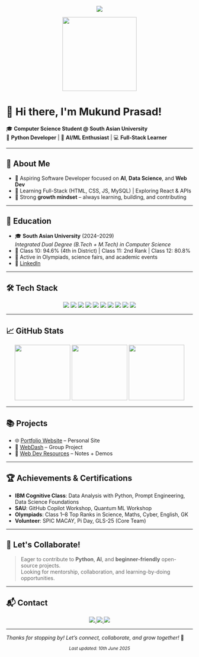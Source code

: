 <p align="center">
  <img src="https://readme-typing-svg.demolab.com/?lines=Hey+there!+I'm+Mukund+Prasad;Aspiring+Software+Engineer;Python+%7C+AI+%7C+Web+Dev+Enthusiast;&center=true&width=500&height=45&color=F7F7F7&vCenter=true&pause=1000&size=22" />
</p>

<div align="center">
  <img src="https://octodex.github.com/images/welcometocat.png" width="200"/>
</div>

# 👋 Hi there, I'm Mukund Prasad!

🎓 **Computer Science Student @ South Asian University**  
🐍 **Python Developer** | 🤖 **AI/ML Enthusiast** | 💻 **Full-Stack Learner**

---

## 🚀 About Me

- 🎯 Aspiring Software Developer focused on **AI**, **Data Science**, and **Web Dev**
- 🔧 Learning Full-Stack (HTML, CSS, JS, MySQL) | Exploring React & APIs
- 🌱 Strong **growth mindset** – always learning, building, and contributing

---

## 🏫 Education

- 🎓 **South Asian University** (2024–2029)  
  *Integrated Dual Degree (B.Tech + M.Tech) in Computer Science*  
- 🏅 Class 10: 94.6% (4th in District) | Class 11: 2nd Rank | Class 12: 80.8%  
- 🌟 Active in Olympiads, science fairs, and academic events  
- 🔗 [LinkedIn](https://www.linkedin.com/in/mukund-prasad/)

---

## 🛠️ Tech Stack

<p align="center">
  <img src="https://img.shields.io/badge/Python-black?style=for-the-badge&logo=python&logoColor=white"/>
  <img src="https://img.shields.io/badge/C-black?style=for-the-badge&logo=c&logoColor=white"/>
  <img src="https://img.shields.io/badge/Java-black?style=for-the-badge&logo=java&logoColor=white"/>
  <img src="https://img.shields.io/badge/HTML5-black?style=for-the-badge&logo=html5&logoColor=white"/>
  <img src="https://img.shields.io/badge/CSS3-black?style=for-the-badge&logo=css3&logoColor=white"/>
  <img src="https://img.shields.io/badge/JavaScript-black?style=for-the-badge&logo=javascript&logoColor=white"/>
  <img src="https://img.shields.io/badge/MySQL-black?style=for-the-badge&logo=mysql&logoColor=white"/>
  <img src="https://img.shields.io/badge/GitHub-black?style=for-the-badge&logo=github&logoColor=white"/>
  <img src="https://img.shields.io/badge/Jupyter-black?style=for-the-badge&logo=jupyter&logoColor=white"/>
  <img src="https://img.shields.io/badge/VSCode-black?style=for-the-badge&logo=visualstudiocode&logoColor=white"/>
</p>

---

## 📈 GitHub Stats

<p align="center">
  <img src="https://github-readme-stats.vercel.app/api?username=mukundxplore&show_icons=true&theme=dark" height="150"/>
  <img src="https://github-readme-streak-stats.herokuapp.com/?user=mukundxplore&theme=dark" height="150"/>
  <img src="https://github-readme-stats.vercel.app/api/top-langs/?username=mukundxplore&layout=compact&theme=dark" height="150"/>
</p>

---

## 📚 Projects

- 🌐 [Portfolio Website](https://github.com/MukundXplore/portfolio) – Personal Site  
- 🧩 [WebDash](https://github.com/Neo-Athelios/WebDash) – Group Project  
- 📁 [Web Dev Resources](https://github.com/MukundXplore/Web-Development) – Notes + Demos  

---

## 🏆 Achievements & Certifications

- **IBM Cognitive Class**: Data Analysis with Python, Prompt Engineering, Data Science Foundations  
- **SAU**: GitHub Copilot Workshop, Quantum ML Workshop  
- **Olympiads**: Class 1–8 Top Ranks in Science, Maths, Cyber, English, GK  
- **Volunteer**: SPIC MACAY, Pi Day, GLS-25 (Core Team)

---

## 🤝 Let's Collaborate!

> Eager to contribute to **Python**, **AI**, and **beginner-friendly** open-source projects.  
> Looking for mentorship, collaboration, and learning-by-doing opportunities.

---

## 📬 Contact

<p align="center">
  <a href="https://www.linkedin.com/in/mukund-prasad/" target="_blank">
    <img src="https://img.shields.io/badge/LinkedIn-black?style=for-the-badge&logo=linkedin&logoColor=white" />
  </a>
  <a href="mailto:mukundprasad2005@gmail.com" target="_blank">
    <img src="https://img.shields.io/badge/Gmail-black?style=for-the-badge&logo=gmail&logoColor=white" />
  </a>
  <a href="https://mukundxplore.github.io/profile/contact.html" target="_blank">
    <img src="https://img.shields.io/badge/Contact%20Form-black?style=for-the-badge&logo=formspree&logoColor=white" />
  </a>
</p>

---
_Thanks for stopping by! Let’s connect, collaborate, and grow together!_ 🚀

<p align="center"><sub><i>Last updated: 10th June 2025</i></sub></p>
